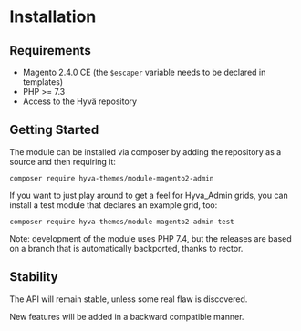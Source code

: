 # Installation

## Requirements

* Magento 2.4.0 CE (the `$escaper` variable needs to be declared in templates)
* PHP >= 7.3
* Access to the Hyvä repository

## Getting Started

The module can be installed via composer by adding the repository as a source and then requiring it:

```
composer require hyva-themes/module-magento2-admin
```

If you want to just play around to get a feel for Hyva_Admin grids, you can install a test module that declares an example grid, too:

```
composer require hyva-themes/module-magento2-admin-test
```

Note: development of the module uses PHP 7.4, but the releases are based on a branch that is automatically backported, thanks to rector.

## Stability

The API will remain stable, unless some real flaw is discovered.

New features will be added in a backward compatible manner.
